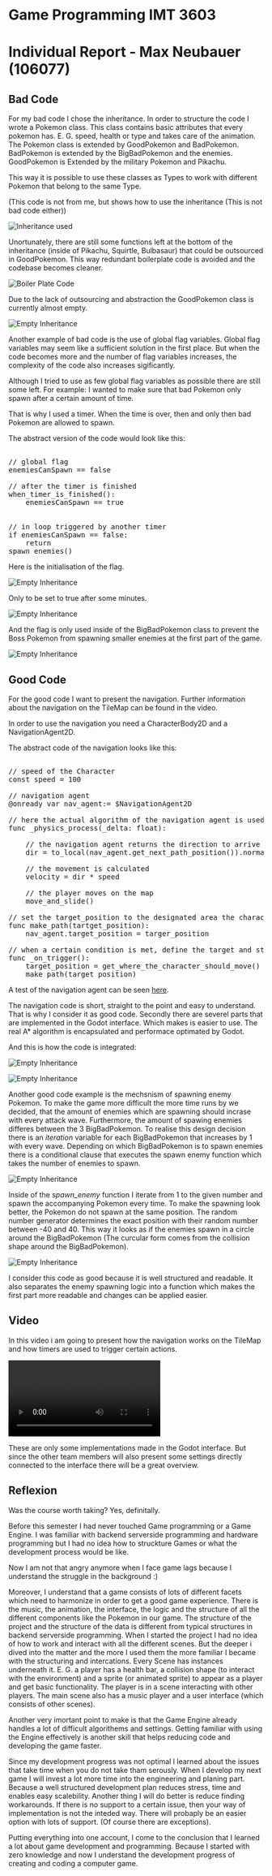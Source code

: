 # Game Programming IMT 3603

# Individual Report - Max Neubauer (106077)



## Bad Code

For my bad code I chose the inheritance. In order to structure the code I wrote a Pokemon class. This class contains basic attributes that every pokemon has. E. G. speed, health or type and takes care of the animation.
The Pokemon class is extended by GoodPokemon and BadPokemon. BadPokemon is extended by the BigBadPokemon and the enemies. GoodPokemon is Extended by the military Pokemon and Pikachu.

This way it is possible to use these classes as Types to work with different Pokemon that belong to the same Type.

(This code is not from me, but shows how to use the inheritance (This is not bad code either))

![Inheritance used](Documentation/Max_Neubauer_Personal_Report_Assets/_inheritance_description.png)

Unortunately, there are still some functions left at the bottom of the inheritance (inside of Pikachu, Squirtle, Bulbasaur) that could be outsourced in GoodPokemon. This way redundant boilerplate code is avoided and the codebase becomes cleaner.

![Boiler Plate Code](Documentation/Max_Neubauer_Personal_Report_Assets/bad_code_redundant_not_inherited.png)

Due to the lack of outsourcing and abstraction the GoodPokemon class is currently almost empty. 

![Empty Inheritance](Documentation/Max_Neubauer_Personal_Report_Assets/bad_code_empty_inheritance.png )


Another example of bad code is the use of global flag variables. Global flag variables may seem like a sufficient solution in the first place. But when the code becomes more and the number of flag variables increases, the complexity of the code also increases sigificantly. 

Although I tried to use as few global flag variables as possible there are still some left. For example: I wanted to make sure that bad Pokemon only spawn after a certain amount of time. 

That is why I used a timer. When the time is over, then and only then bad Pokemon are allowed to spawn.

The abstract version of the code would look like this:
<pre>

// global flag
enemiesCanSpawn == false

// after the timer is finished
when_timer_is_finished():
    enemiesCanSpawn == true


// in loop triggered by another timer
if enemiesCanSpawn == false:
    return
spawn_enemies()
</pre>

Here is the initialisation of the flag.

![Empty Inheritance](Documentation/Max_Neubauer_Personal_Report_Assets/bad_code_global_flag_declaration.png )

Only to be set to true after some minutes.

![Empty Inheritance](Documentation/Max_Neubauer_Personal_Report_Assets/bad_code_use_of_global_flag.png )

And the flag is only used inside of the BigBadPokemon class to prevent the Boss Pokemon from spawning smaller enemies at the first part of the game.


![Empty Inheritance](Documentation/Max_Neubauer_Personal_Report_Assets/bad_code_actual_use_of_flag_var.png)

## Good Code

For the good code I want to present the navigation. Further information about the navigation on the TileMap can be found in the video. 

In order to use the navigation you need a CharacterBody2D and a NavigationAgent2D.

The abstract code of the navigation looks like this:

<pre>

// speed of the Character 
const speed = 100

// navigation agent
@onready var nav_agent:= $NavigationAgent2D

// here the actual algorithm of the navigation agent is used
func _physics_process(_delta: float):

    // the navigation agent returns the direction to arrive at the target
    dir = to_local(nav_agent.get_next_path_position()).normalized()

    // the movement is calculated
    velocity = dir * speed

    // the player moves on the map
    move_and_slide()
	
// set the target_position to the designated area the character should walk to
func make_path(tartget_position):
    nav_agent.target_position = targer_position
	
// when a certain condition is met, define the target and start moving
func _on_trigger():
    target_position = get_where_the_character_should_move()
    make_path(target_position)
</pre>

A test of the navigation agent can be seen [here](https://github.com/TxRuX/Godot_Navigation).

The navigation code is short, straight to the point and easy to understand. That is why I consider it as good code. Secondly there are severel parts that are implemented in the Godot interface. Which makes is easier to use. The real A* algorithm is encapsulated and performace optimated by Godot.

And this is how the code is integrated:

![Empty Inheritance](Documentation/Max_Neubauer_Personal_Report_Assets/good_code_navigation_1.png)

![Empty Inheritance](Documentation/Max_Neubauer_Personal_Report_Assets/good_code_navigation_2.png)

Another good code example is the mechsnism of spawning enemy Pokemon.
To make the game more difficult the more time runs by we decided, that the amount of enemies which are spawning should incrase with every attack wave. Furthermore, the amount of spawing enemies differes between the 3 BigBadPokemon. To realise this design decision there is an *iteration* variable for each BigBadPokemon that increases by 1 with every wave.
Depending on which BigBadPokemon is to spawn enemies there is a conditional clause that executes the spawn enemy function which takes the number of enemies to spawn.

![Empty Inheritance](Documentation/Max_Neubauer_Personal_Report_Assets/good_code_execute_enemy_spawn.png)

Inside of the *spawn_enemy* function I iterate from 1 to the given number and spawn the accompanying Pokemon every time. To make the spawning look better, the Pokemon do not spawn at the same position. The random number generator determines the exact position with their random number between -40 and 40. This way it looks as if the enemies spawn in a circle around the BigBadPokemon (The curcular form comes from the collision shape around the BigBadPokemon).

![Empty Inheritance](Documentation/Max_Neubauer_Personal_Report_Assets/good_code_spawn.png)

I consider this code as good because it is well structured and readable. It also separates the enemy spawning logic into a function which makes the first part more readable and changes can be applied easier.

## Video

In this video i am going to present how the navigation works on the TileMap and how timers are used to trigger certain actions.

![Video about settings made in Godot interface](Documentation/Max_Neubauer_Personal_Report_Assets/video_for_interface_documentation.mp4)

These are only some implementations made in the Godot interface. But since the other team members will also present some settings directly connected to the interface there will be a great overview.


## Reflexion

Was the course worth taking? Yes, definitally. 

Before this semester I had never touched Game programming or a Game Engine. I was familiar with backend serverside programming and hardware programming but I had no idea how to struckture Games or what the development process would be like.

Now I am not that angry anymore when I face game lags because I understand the struggle in the background :)

Moreover, I understand that a game consists of lots of different facets which need to harmonize in order to get a good game experience. There is the music, the animation, the interface, the logic and the structure of all the different components like the Pokemon in our game.
The structure of the project and the structure of the data is different from typical structures in backend serverside programming. When I started the project I had no idea of how to work and interact with all the different scenes. But the deeper i dived into the matter and the more I used them the more familiar I became with the structuring and intercations. Every Scene has instances underneath it. E. G. a player has a health bar, a collision shape (to interact with the environment) and a sprite (or animated sprite) to appear as a player and get basic functionality. The player is in a scene interacting with other players. The main scene also has a music player and a user interface (which consists of other scenes). 

Another very imortant point to make is that the Game Engine already handles a lot of difficult algorithems and settings. Getting familiar with using the Engine effectively is another skill that helps reducing code and developing the game faster.

Since my development progress was not optimal I learned about the issues that take time when you do not take tham serously. When I develop my next game I will invest a lot more time into the engineering and planing part. Because a well structured development plan reduces stress, time and enables easy scalebility. Another thing I will do better is reduce finding workarounds. If there is no support to a certain issue, then your way of implementation is not the inteded way. There will probaply be an easier option with lots of support. (Of course there are exceptions). 

Putting everything into one account, I come to the conclusion that I learned a lot about game development and programming. Because I started with zero knowledge and now I understand the development progress of creating and coding a computer game.








